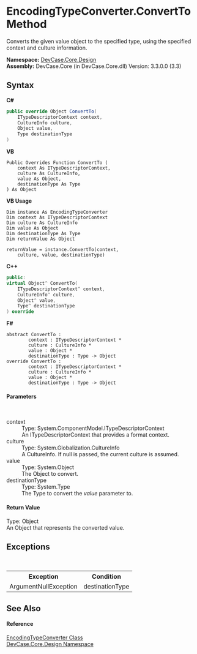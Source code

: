 # EncodingTypeConverter.ConvertTo Method 
 

Converts the given value object to the specified type, using the specified context and culture information.

**Namespace:**&nbsp;<a href="N_DevCase_Core_Design">DevCase.Core.Design</a><br />**Assembly:**&nbsp;DevCase.Core (in DevCase.Core.dll) Version: 3.3.0.0 (3.3)

## Syntax

**C#**<br />
``` C#
public override Object ConvertTo(
	ITypeDescriptorContext context,
	CultureInfo culture,
	Object value,
	Type destinationType
)
```

**VB**<br />
``` VB
Public Overrides Function ConvertTo ( 
	context As ITypeDescriptorContext,
	culture As CultureInfo,
	value As Object,
	destinationType As Type
) As Object
```

**VB Usage**<br />
``` VB Usage
Dim instance As EncodingTypeConverter
Dim context As ITypeDescriptorContext
Dim culture As CultureInfo
Dim value As Object
Dim destinationType As Type
Dim returnValue As Object

returnValue = instance.ConvertTo(context, 
	culture, value, destinationType)
```

**C++**<br />
``` C++
public:
virtual Object^ ConvertTo(
	ITypeDescriptorContext^ context, 
	CultureInfo^ culture, 
	Object^ value, 
	Type^ destinationType
) override
```

**F#**<br />
``` F#
abstract ConvertTo : 
        context : ITypeDescriptorContext * 
        culture : CultureInfo * 
        value : Object * 
        destinationType : Type -> Object 
override ConvertTo : 
        context : ITypeDescriptorContext * 
        culture : CultureInfo * 
        value : Object * 
        destinationType : Type -> Object 
```


#### Parameters
&nbsp;<dl><dt>context</dt><dd>Type: System.ComponentModel.ITypeDescriptorContext<br />An ITypeDescriptorContext that provides a format context.</dd><dt>culture</dt><dd>Type: System.Globalization.CultureInfo<br />A CultureInfo. If null is passed, the current culture is assumed.</dd><dt>value</dt><dd>Type: System.Object<br />The Object to convert.</dd><dt>destinationType</dt><dd>Type: System.Type<br />The Type to convert the *value* parameter to.</dd></dl>

#### Return Value
Type: Object<br />An Object that represents the converted value.

## Exceptions
&nbsp;<table><tr><th>Exception</th><th>Condition</th></tr><tr><td>ArgumentNullException</td><td>destinationType</td></tr></table>

## See Also


#### Reference
<a href="T_DevCase_Core_Design_EncodingTypeConverter">EncodingTypeConverter Class</a><br /><a href="N_DevCase_Core_Design">DevCase.Core.Design Namespace</a><br />